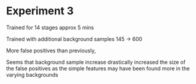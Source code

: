 # Experiment 3

Trained for 14 stages approx 5 mins

Trained with additional background samples 145 -> 600

More false positives than previously, 

Seems that background sample increase drastically increased the size of the false positives
as the simple features may have been found more in the varying backgrounds